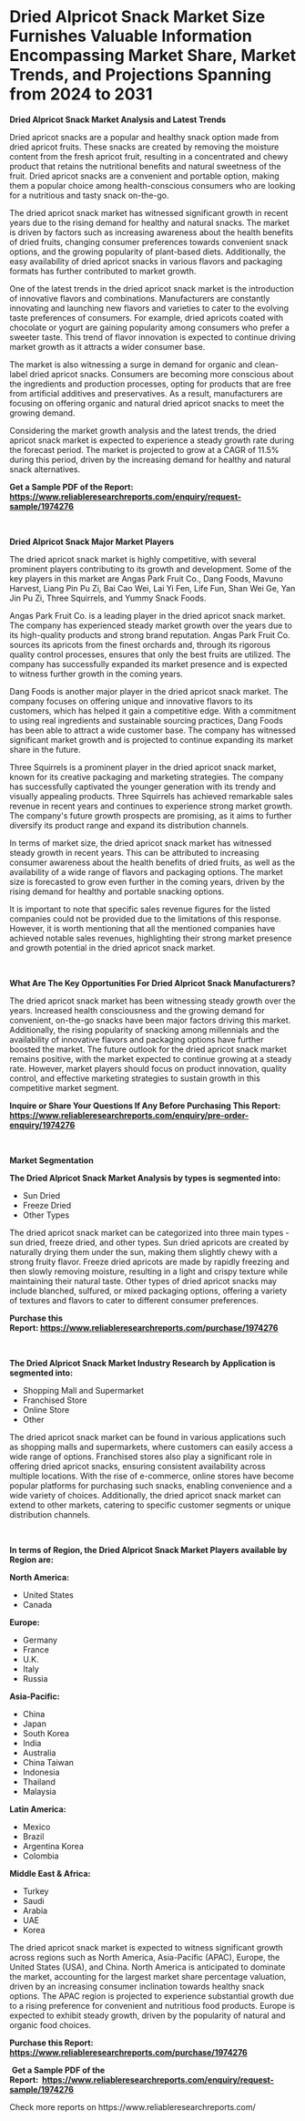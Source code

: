 <p><h1>Dried Alpricot Snack Market Size Furnishes Valuable Information Encompassing Market Share, Market Trends, and Projections Spanning from 2024 to 2031</h1></p><p><strong>Dried Alpricot Snack Market Analysis and Latest Trends</strong></p>
<p><p>Dried apricot snacks are a popular and healthy snack option made from dried apricot fruits. These snacks are created by removing the moisture content from the fresh apricot fruit, resulting in a concentrated and chewy product that retains the nutritional benefits and natural sweetness of the fruit. Dried apricot snacks are a convenient and portable option, making them a popular choice among health-conscious consumers who are looking for a nutritious and tasty snack on-the-go.</p><p>The dried apricot snack market has witnessed significant growth in recent years due to the rising demand for healthy and natural snacks. The market is driven by factors such as increasing awareness about the health benefits of dried fruits, changing consumer preferences towards convenient snack options, and the growing popularity of plant-based diets. Additionally, the easy availability of dried apricot snacks in various flavors and packaging formats has further contributed to market growth.</p><p>One of the latest trends in the dried apricot snack market is the introduction of innovative flavors and combinations. Manufacturers are constantly innovating and launching new flavors and varieties to cater to the evolving taste preferences of consumers. For example, dried apricots coated with chocolate or yogurt are gaining popularity among consumers who prefer a sweeter taste. This trend of flavor innovation is expected to continue driving market growth as it attracts a wider consumer base.</p><p>The market is also witnessing a surge in demand for organic and clean-label dried apricot snacks. Consumers are becoming more conscious about the ingredients and production processes, opting for products that are free from artificial additives and preservatives. As a result, manufacturers are focusing on offering organic and natural dried apricot snacks to meet the growing demand.</p><p>Considering the market growth analysis and the latest trends, the dried apricot snack market is expected to experience a steady growth rate during the forecast period. The market is projected to grow at a CAGR of 11.5% during this period, driven by the increasing demand for healthy and natural snack alternatives.</p></p>
<p><strong>Get a Sample PDF of the Report:&nbsp; <a href="https://www.reliableresearchreports.com/enquiry/request-sample/1974276">https://www.reliableresearchreports.com/enquiry/request-sample/1974276</a></strong></p>
<p>&nbsp;</p>
<p><strong>Dried Alpricot Snack Major Market Players</strong></p>
<p><p>The dried apricot snack market is highly competitive, with several prominent players contributing to its growth and development. Some of the key players in this market are Angas Park Fruit Co., Dang Foods, Mavuno Harvest, Liang Pin Pu Zi, Bai Cao Wei, Lai Yi Fen, Life Fun, Shan Wei Ge, Yan Jin Pu Zi, Three Squirrels, and Yummy Snack Foods.</p><p>Angas Park Fruit Co. is a leading player in the dried apricot snack market. The company has experienced steady market growth over the years due to its high-quality products and strong brand reputation. Angas Park Fruit Co. sources its apricots from the finest orchards and, through its rigorous quality control processes, ensures that only the best fruits are utilized. The company has successfully expanded its market presence and is expected to witness further growth in the coming years.</p><p>Dang Foods is another major player in the dried apricot snack market. The company focuses on offering unique and innovative flavors to its customers, which has helped it gain a competitive edge. With a commitment to using real ingredients and sustainable sourcing practices, Dang Foods has been able to attract a wide customer base. The company has witnessed significant market growth and is projected to continue expanding its market share in the future.</p><p>Three Squirrels is a prominent player in the dried apricot snack market, known for its creative packaging and marketing strategies. The company has successfully captivated the younger generation with its trendy and visually appealing products. Three Squirrels has achieved remarkable sales revenue in recent years and continues to experience strong market growth. The company's future growth prospects are promising, as it aims to further diversify its product range and expand its distribution channels.</p><p>In terms of market size, the dried apricot snack market has witnessed steady growth in recent years. This can be attributed to increasing consumer awareness about the health benefits of dried fruits, as well as the availability of a wide range of flavors and packaging options. The market size is forecasted to grow even further in the coming years, driven by the rising demand for healthy and portable snacking options.</p><p>It is important to note that specific sales revenue figures for the listed companies could not be provided due to the limitations of this response. However, it is worth mentioning that all the mentioned companies have achieved notable sales revenues, highlighting their strong market presence and growth potential in the dried apricot snack market.</p></p>
<p>&nbsp;</p>
<p><strong>What Are The Key Opportunities For Dried Alpricot Snack Manufacturers?</strong></p>
<p><p>The dried apricot snack market has been witnessing steady growth over the years. Increased health consciousness and the growing demand for convenient, on-the-go snacks have been major factors driving this market. Additionally, the rising popularity of snacking among millennials and the availability of innovative flavors and packaging options have further boosted the market. The future outlook for the dried apricot snack market remains positive, with the market expected to continue growing at a steady rate. However, market players should focus on product innovation, quality control, and effective marketing strategies to sustain growth in this competitive market segment.</p></p>
<p><strong>Inquire or Share Your Questions If Any Before Purchasing This Report: <a href="https://www.reliableresearchreports.com/enquiry/pre-order-enquiry/1974276">https://www.reliableresearchreports.com/enquiry/pre-order-enquiry/1974276</a></strong></p>
<p>&nbsp;</p>
<p><strong>Market Segmentation</strong></p>
<p><strong>The Dried Alpricot Snack Market Analysis by types is segmented into:</strong></p>
<p><ul><li>Sun Dried</li><li>Freeze Dried</li><li>Other Types</li></ul></p>
<p><p>The dried apricot snack market can be categorized into three main types - sun dried, freeze dried, and other types. Sun dried apricots are created by naturally drying them under the sun, making them slightly chewy with a strong fruity flavor. Freeze dried apricots are made by rapidly freezing and then slowly removing moisture, resulting in a light and crispy texture while maintaining their natural taste. Other types of dried apricot snacks may include blanched, sulfured, or mixed packaging options, offering a variety of textures and flavors to cater to different consumer preferences.</p></p>
<p><strong>Purchase this Report:&nbsp;<a href="https://www.reliableresearchreports.com/purchase/1974276">https://www.reliableresearchreports.com/purchase/1974276</a></strong></p>
<p>&nbsp;</p>
<p><strong>The Dried Alpricot Snack Market Industry Research by Application is segmented into:</strong></p>
<p><ul><li>Shopping Mall and Supermarket</li><li>Franchised Store</li><li>Online Store</li><li>Other</li></ul></p>
<p><p>The dried apricot snack market can be found in various applications such as shopping malls and supermarkets, where customers can easily access a wide range of options. Franchised stores also play a significant role in offering dried apricot snacks, ensuring consistent availability across multiple locations. With the rise of e-commerce, online stores have become popular platforms for purchasing such snacks, enabling convenience and a wide variety of choices. Additionally, the dried apricot snack market can extend to other markets, catering to specific customer segments or unique distribution channels.</p></p>
<p>&nbsp;</p>
<p><strong>In terms of Region, the Dried Alpricot Snack Market Players available by Region are:</strong></p>
<p>
    <p> <strong> North America: </strong>
        <ul>
            <li>United States</li>
            <li>Canada</li>
        </ul>
        </p> 
    <p> <strong> Europe: </strong>
        <ul>
            <li>Germany</li>
            <li>France</li>
            <li>U.K.</li>
            <li>Italy</li>
            <li>Russia</li>
        </ul>
        </p> 
    <p> <strong> Asia-Pacific: </strong>
        <ul>
            <li>China</li>
            <li>Japan</li>
            <li>South Korea</li>
            <li>India</li>
            <li>Australia</li>
            <li>China Taiwan</li>
            <li>Indonesia</li>
            <li>Thailand</li>
            <li>Malaysia</li>
        </ul>
        </p> 
    <p> <strong> Latin America: </strong>
        <ul>
            <li>Mexico</li>
            <li>Brazil</li>
            <li>Argentina Korea</li>
            <li>Colombia</li>
        </ul>
        </p> 
    <p> <strong> Middle East & Africa: </strong>
        <ul>
            <li>Turkey</li>
            <li>Saudi</li>
            <li>Arabia</li>
            <li>UAE</li>
            <li>Korea</li>
        </ul>
    </p>
    </p>
<p><p>The dried apricot snack market is expected to witness significant growth across regions such as North America, Asia-Pacific (APAC), Europe, the United States (USA), and China. North America is anticipated to dominate the market, accounting for the largest market share percentage valuation, driven by an increasing consumer inclination towards healthy snack options. The APAC region is projected to experience substantial growth due to a rising preference for convenient and nutritious food products. Europe is expected to exhibit steady growth, driven by the popularity of natural and organic food choices.</p></p>
<p><strong>Purchase this Report: <a href="https://www.reliableresearchreports.com/purchase/1974276">https://www.reliableresearchreports.com/purchase/1974276</a></strong></p>
<p>&nbsp;<strong>Get a Sample PDF of the Report:&nbsp;&nbsp;<a href="https://www.reliableresearchreports.com/enquiry/request-sample/1974276">https://www.reliableresearchreports.com/enquiry/request-sample/1974276</a></strong></p>
<p><strong></strong></p>
<p>Check more reports on https://www.reliableresearchreports.com/</p>